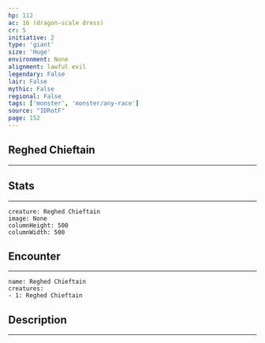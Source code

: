 ```yaml
---
hp: 112
ac: 16 (dragon-scale dress)
cr: 5
initiative: 2
type: 'giant'    
size: 'Huge'
environment: None
alignment: lawful evil
legendary: False
lair: False
mythic: False
regional: False
tags: ['monster', 'monster/any-race']
source: "IDRotF"
page: 152
---
```


## Reghed Chieftain
---



## Stats
---

```statblock
creature: Reghed Chieftain
image: None
columnHeight: 500
columnWidth: 500
```

## Encounter
---

```encounter-table
name: Reghed Chieftain
creatures:
- 1: Reghed Chieftain
```

## Description
---




